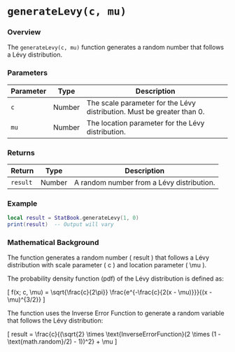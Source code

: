 # `generateLevy(c, mu)`

### Overview

The `generateLevy(c, mu)` function generates a random number that follows a Lévy distribution.

### Parameters

| Parameter  | Type   | Description                                                                                     |
|------------|--------|-------------------------------------------------------------------------------------------------|
| `c`        | Number | The scale parameter for the Lévy distribution. Must be greater than 0.                           |
| `mu`       | Number | The location parameter for the Lévy distribution.                                                |

### Returns

| Return     | Type   | Description                                                    |
|------------|--------|----------------------------------------------------------------|
| `result`   | Number | A random number from a Lévy distribution.                       |

### Example

```lua
local result = StatBook.generateLevy(1, 0)
print(result)  -- Output will vary
```

### Mathematical Background

The function generates a random number \( result \) that follows a Lévy distribution with scale parameter \( c \) and location parameter \( \mu \).

The probability density function (pdf) of the Lévy distribution is defined as:

\[
f(x; c, \mu) = \sqrt{\frac{c}{2\pi}} \frac{e^{-\frac{c}{2(x - \mu)}}}{(x - \mu)^{3/2}}
\]

The function uses the Inverse Error Function to generate a random variable that follows the Lévy distribution:

\[
result = \frac{c}{(\sqrt{2} \times \text{InverseErrorFunction}(2 \times (1 - \text{math.random}/2) - 1))^2} + \mu
\]




